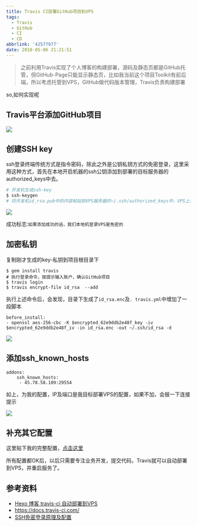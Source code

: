 ```yaml
---
title: Travis CI部署GitHub项目到VPS
tags:
  - Travis
  - GitHub
  - CI
  - CD
abbrlink: '42577977'
date: 2018-05-06 21:21:51
---
```

> 之前利用Travis实现了个人博客的构建部署，源码及静态页都是GitHub托管，但GitHub-Page只能显示静态页，比如我当前这个项目Toolkit有前后端，所以考虑托管到VPS，GitHub做代码版本管理，Travis负责构建部署


so,如何实现呢

## Travis平台添加GitHub项目

![](http://or0g12e5e.bkt.clouddn.com/blog/2018-05-07-152308.jpg)

## 创建SSH key
ssh登录终端传统方式是指令密码，除此之外是公钥私钥方式的免密登录，这里采用这种方式，首先在本地开启机器的ssh公钥添加到部署的目标服务器的authorized_keys中去。

```bash
# 开发机生成ssh-key
$ ssh-keygen
# 将开发机id_rsa.pub中的内容粘贴到VPS服务器的~/.ssh/authorized_keys中，VPS上没有该文件则touch下
```
![](http://or0g12e5e.bkt.clouddn.com/blog/2018-05-07-153554.png)

成功标志:`如果添加成功的话，我们本地机登录VPS是免密的`

## 加密私钥
复制刚才生成的key-私钥到项目根目录下
```
$ gem install travis
# 执行登录命令，按提示输入账户，确认GitHub项目
$ travis login                       
$ travis encrypt-file id_rsa  --add

```
执行上述命令后，会发现，目录下生成了`id_rsa.enc`及`. travis.yml`中增加了一段脚本
```
before_install:
- openssl aes-256-cbc -K $encrypted_62e9ddb2e48f_key -iv $encrypted_62e9ddb2e48f_iv -in id_rsa.enc -out ~/.ssh/id_rsa -d
```

![](http://or0g12e5e.bkt.clouddn.com/blog/2018-05-07-153647.png)


## 添加ssh_known_hosts
```
addons:
    ssh_known_hosts:
     - 45.78.58.109:29554
```
如上，为我的配置，IP及端口是我目标部署VPS的配置，如果不加，会报一下连接提示

![](http://or0g12e5e.bkt.clouddn.com/blog/2018-05-08-030501.png)

## 补充其它配置

这里贴下我的完整配置，[点击这里](https://github.com/alanhg/toolkit/blob/master/.travis.yml)


所有配置都OK后，以后只需要专注业务开发，提交代码，Travis就可以自动部署到VPS，并重启服务了。

## 参考资料
+ [Hexo 博客 travis-ci 自动部署到VPS](https://uedsky.com/2016-06/travis-deploy/)
+ https://docs.travis-ci.com/
+ [SSH免密登录原理及配置](https://my.oschina.net/binxin/blog/651565)